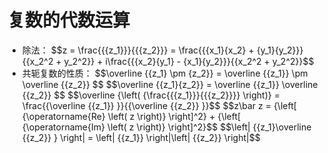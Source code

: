 # 复数的代数运算 #
- <div>
	除法：
	$$z = \frac{{{z_1}}}{{{z_2}}} = \frac{{{x_1}{x_2} + {y_1}{y_2}}}{{x_2^2 + y_2^2}} + i\frac{{{x_2}{y_1} - {x_1}{y_2}}}{{x_2^2 + y_2^2}}$$
	</div>
- <div>
	共轭复数的性质：
	$$\overline {{z_1} \pm {z_2}}  = \overline {{z_1}}  \pm \overline {{z_2}} $$
	$$\overline {{z_1}{z_2}}  = \overline {{z_1}} \overline {{z_2}} $$
	$$\overline {\left( {\frac{{{z_1}}}{{{z_2}}}} \right)}  = \frac{{\overline {{z_1}} }}{{\overline {{z_2}} }}$$
	$$z\bar z = {\left[ {\operatorname{Re} \left( z \right)} \right]^2} + {\left[ {\operatorname{Im} \left( z \right)} \right]^2}$$
	$$\left| {{z_1}\overline {{z_2}} } \right| = \left| {{z_1}} \right|\left| {{z_2}} \right|$$
	</div>